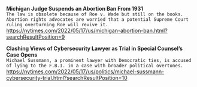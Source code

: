 **Michigan Judge Suspends an Abortion Ban From 1931**\
`The law is obsolete because of Roe v. Wade but still on the books. Abortion rights advocates are worried that a potential Supreme Court ruling overturning Roe will revive it.`\
https://nytimes.com/2022/05/17/us/michigan-abortion-ban.html?searchResultPosition=9

**Clashing Views of Cybersecurity Lawyer as Trial in Special Counsel’s Case Opens**\
`Michael Sussmann, a prominent lawyer with Democratic ties, is accused of lying to the F.B.I. in a case with broader political overtones.`\
https://nytimes.com/2022/05/17/us/politics/michael-sussmann-cybersecurity-trial.html?searchResultPosition=10

